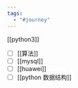 ```yaml
---
tags:
  - "#journey"
---
```

[[python3]]



- [ ] [[算法]]
- [ ] [[mysql]]
- [ ] [[huawei]]
- [ ] [[python 数据结构]]